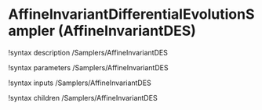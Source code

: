 # AffineInvariantDifferentialEvolutionSampler (AffineInvariantDES)

!syntax description /Samplers/AffineInvariantDES

!syntax parameters /Samplers/AffineInvariantDES

!syntax inputs /Samplers/AffineInvariantDES

!syntax children /Samplers/AffineInvariantDES
